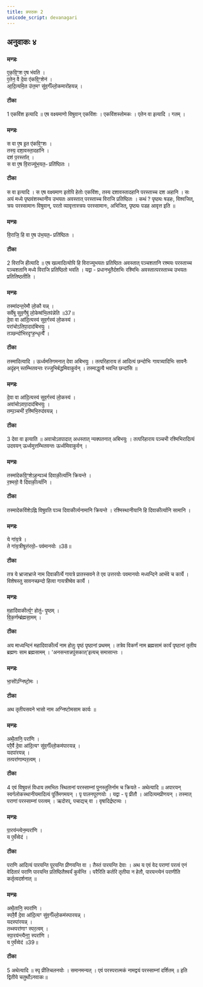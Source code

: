 ```yaml
---
title: प्रपाठकः 2
unicode_script: devanagari
---
```

##  अनुवाकः ४
### मन्त्रः

ए॒क॒वि॒ꣳ॒श ए॒ष भ॑वति ।  
ए॒तेन॒ वै दे॒वा ए॑कवि॒ꣳ॒शेन॑ ।  
आ॒दि॒त्यमि॒त उ॑त्त॒मꣳ सु॑व॒र्गँल्लो॒कमारो॑हयन्न् ।  
####  टीका
1 एकविंश इत्यादि ॥ एष वक्ष्यमाणो विषुवान् एकविंशः । एकविंशस्तोमकः । एतेन वा इत्यादि । गतम् ।
### मन्त्रः

स वा ए॒ष इ॒त ए॑कवि॒ꣳ॒शः ।  
तस्य॒ दशा॒वस्ता॒दहा॑नि ।  
दश॑ प॒रस्ता᳚त् ।  
स वा ए॒ष वि॒राज्यु॑भ॒यत॒ᳶ प्रति॑ष्ठितः ।  
####  टीका

स वा इत्यादि । स एष वक्ष्यमाण इतोपि हेतोः एकविंशः, तस्य दशावस्तादहानि परस्ताच्च दश अहानि । सः अयं मध्ये पृष्ठवंशस्थानीय उभयतः अवस्तात् परस्ताच्च विराजि प्रतिष्ठितः । कथं ? पृष्ठ्यः षडहः, विश्वजित्, त्रयः परस्सामानः विषुवान्, परतो व्यावृत्तास्त्रयः परस्सामानः, अभिजित्, पृष्ठ्यः पडह आवृत्त इति ॥

### मन्त्रः
वि॒राजि॒ हि वा ए॒ष उ॑भ॒यत॒ᳶ प्रति॑ष्ठितः ।  
####  टीका
2 विराजि हीत्यादि ॥ एष खल्वादित्योपि हि विराज्युभयतः प्रतिष्ठितः अवस्तात् पञ्चशतानि रश्मयः परस्ताच्च पञ्चशतानि मध्ये विराजि प्रतिष्ठितो भवति । यद्वा - प्रधानभूतैर्दशभिः रश्मिभिः अवस्तात्परस्ताच्च उभयतः प्रतितिष्ठतीति ।
### मन्त्रः

तस्मा॑दन्त॒रेमौ लो॒कौ यन्न् ।  
सर्वे॑षु सुव॒र्गेषु॑ लो॒केष्व॑भि॒तप॑न्नेति ॥37॥  
दे॒वा वा आ॑दि॒त्यस्य॑ सुव॒र्गस्य॑ लो॒कस्य॑ ।  
परा॑चोऽतिपा॒दाद॑बिभयुः ।  
तञ्छन्दो॑भिरदृꣳह॒न्धृत्यै᳚ ।  
####  टीका


तस्मादित्यादि । ऊर्ध्वमतिगमनात् देवा अबिभयुः । तत्परिहाराय तं आदित्यं छन्दोभिः गायत्र्यादिभिः सावनैः अदृंहन् स्तम्भितवन्तः रज्जुभिर्बद्धमिवाकुर्वन् । तस्माद्धृत्यै भवन्ति छन्दांसि ॥

### मन्त्रः
दे॒वा वा आ॑दि॒त्यस्य॑ सुव॒र्गस्य॑ लो॒कस्य॑ ।  
अवा॑चोऽवपा॒दाद॑बिभयुः ।  
तम्प॒ञ्चभी॑ र॒श्मिभि॒रुद॑वयन्न् ।  
####  टीका
3 देवा वा इत्याति ॥ अवाचोऽवपादात् अधस्तात् न्यक्पतनात् अबिभयुः । तत्परिहाराय पञ्चभी रश्मिभिरादित्यं उदवयन् ऊर्ध्वमुत्तम्भितवन्तः ऊर्ध्वमिवाकुर्वन् ।
### मन्त्रः
तस्मा॑देकवि॒ꣳ॒शेऽह॒न्पञ्च॑ दिवाकी॒र्त्या॑नि क्रियन्ते ।  
र॒श्मयो॒ वै दि॑वाकी॒र्त्या॑नि ।  

####  टीका
तस्मादेकविंशेऽह्नि विषुवति पञ्च दिवाकीर्त्यनामानि क्रियन्ते । रश्मिस्थानीयानि हि दिवाकीर्त्यानि सामानि ।
### मन्त्रः
ये गा॑य॒त्रे ।  
ते गा॑य॒त्रीषूत्त॑रयो॒ᳶ पव॑मानयोः ॥38॥  

####  टीका
तत्र ये भ्राजाभ्राजे नाम दिवाकीर्त्ये गायत्रे प्रातस्सवने ते एव उत्तरयोः पवमानयोः मध्यन्दिने आर्भवे च कार्ये । विशेषस्तु सावनच्छन्दो हित्वा गायत्रीष्वेव कार्ये ।
### मन्त्रः
म॒हादि॑वाकीर्त्य॒ꣳ॒ होतु॑ᳶ पृ॒ष्ठम् ।  
वि॒क॒र्णम्ब्र॑ह्मसा॒मम् ।  
####  टीका
अय माध्यन्दिनं महादिवाकीर्त्यं नाम होतुः पृष्ठं पृष्ठानां प्रथमम् । तत्रेव विकर्णं नाम ब्रह्मसामं कार्यं पृष्ठानां तृतीय ब्रह्मणः साम ब्रह्मसामम् । 'अनसन्तान्नपुंसकात्'इत्यच् समासान्तः ।
### मन्त्रः
भा॒सो᳚ऽग्निष्टो॒मः ।  

####  टीका
अथ तृतीयसवने भासो नाम अग्निष्टोमसाम कार्यः ॥

### मन्त्रः
अथै॒तानि॒ परा॑णि ।  
परै॒र्वै दे॒वा आ॑दि॒त्यꣳ सु॑व॒र्गँल्लो॒कम॑पारयन्न् ।  
यदपा॑रयन्न् ।  
तत्परा॑णाम्पर॒त्वम् ।  
####  टीका
4 एवं विषुवत्तं विधाय तमभितः स्थितानां परस्साम्नां पुनस्तुतिर्नाम च क्रियते - अथेत्यादि ॥ अपारयन् स्वर्गलोकस्थानीयमादित्यं पूर्तिमगमयन् । पृ पालनपूरणयोः । यद्वा - पृ प्रीतौ । आदित्यमप्रीणयन् । तस्मात् पराणां परस्साम्नां परत्वम् । ऋदोरप्, पचाद्यच् वा । वृषादिर्द्रष्टव्यः ।
### मन्त्रः

पा॒रय॑न्त्येन॒म्परा॑णि ।  
य ए॒वँव्वेद॑ ।  
####  टीका
पराणि आदित्यं पारयन्ति पूरयन्ति प्रीणयन्ति वा । तैस्तं पारयन्ति देवाः । अथ य एवं वेद पराणां परत्वं एनं वेदितारं पराणि पारयन्ति प्रतिष्ठितैश्वर्यं कुर्वन्ति । परैरिति कर्तरि तृतीया न हेतौ, पारयन्त्येनं पराणीति कर्तृत्वदर्शनात् ॥

### मन्त्रः

अथै॒तानि॒ स्परा॑णि ।  
स्परै॒र्वै दे॒वा आ॑दि॒त्यꣳ सु॑व॒र्गँल्लो॒कम॑स्पारयन्न् ।  
यदस्पा॑रयन्न् ।  
तथ्स्परा॑णाꣳ स्पर॒त्वम् ।  
स्पा॒रय॑न्त्यैन॒ꣵ॒ स्परा॑णि ।  
य ए॒वँव्वेद॑ ॥39॥  
####  टीका
5 अथेत्यादि ॥ स्पृ प्रीतिचलनयोः । समानमन्यत् । एवं परस्परात्मकं नामद्वयं परस्साम्नां दर्शितम् ॥
इति द्वितीये चतुर्थोऽनवाकः॥  
